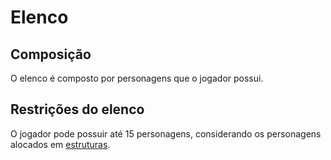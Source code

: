 # Elenco

## Composição

O elenco é composto por personagens que o jogador possui.

## Restrições do elenco

O jogador pode possuir até 15 personagens, considerando os personagens alocados em [estruturas](./buildings.md).
